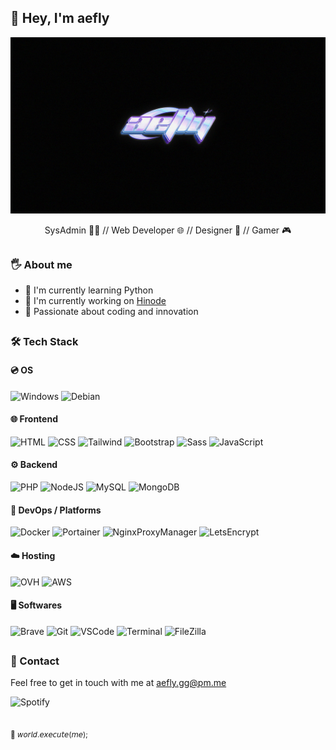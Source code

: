 ## 👋 Hey, I'm aefly

![Banner](https://github.com/aefly/aefly/blob/main/img/profile.jpg?raw=true)

<p align="center">
SysAdmin 👨‍💻 //  Web Developer 🌐 // Designer 🎨 // Gamer 🎮
</p>

##

### 🖐️ About me

- 🌱 I'm currently learning Python
- 🔭 I'm currently working on [Hinode](https://github.com/gethinode/hinode)
- 🧠 Passionate about coding and innovation

##

<h3>🛠 Tech Stack</h2>

<h4>💿 OS</h4>

![Windows](https://img.shields.io/badge/Windows-0078D4.svg?style=for-the-badge&logo=Windows&logoColor=white)
![Debian](https://img.shields.io/badge/Debian-A81D33.svg?style=for-the-badge&logo=Debian&logoColor=white)

<h4>🌐 Frontend</h4>

![HTML](https://img.shields.io/badge/HTML5-E34F26.svg?style=for-the-badge&logo=HTML5&logoColor=white)
![CSS](https://img.shields.io/badge/CSS3-1572B6.svg?style=for-the-badge&logo=CSS3&logoColor=white)
![Tailwind](https://img.shields.io/badge/Tailwind%20CSS-06B6D4.svg?style=for-the-badge&logo=Tailwind-CSS&logoColor=white)
![Bootstrap](https://img.shields.io/badge/Bootstrap-7952B3.svg?style=for-the-badge&logo=Bootstrap&logoColor=white)
![Sass](https://img.shields.io/badge/Sass-CC6699.svg?style=for-the-badge&logo=Sass&logoColor=white)
![JavaScript](https://img.shields.io/badge/JavaScript-F7DF1E.svg?style=for-the-badge&logo=JavaScript&logoColor=black)

<h4>⚙️ Backend</h4>

![PHP](https://img.shields.io/badge/PHP-777BB4.svg?style=for-the-badge&logo=PHP&logoColor=white)
![NodeJS](https://img.shields.io/badge/Node.js-339933.svg?style=for-the-badge&logo=nodedotjs&logoColor=white)
![MySQL](https://img.shields.io/badge/MySQL-4479A1.svg?style=for-the-badge&logo=MySQL&logoColor=white)
![MongoDB](https://img.shields.io/badge/MongoDB-47A248.svg?style=for-the-badge&logo=MongoDB&logoColor=white)

<h4>🤖 DevOps / Platforms</h4>

![Docker](https://img.shields.io/badge/Docker-2496ED.svg?style=for-the-badge&logo=Docker&logoColor=white)
![Portainer](https://img.shields.io/badge/Portainer-13BEF9.svg?style=for-the-badge&logo=Portainer&logoColor=white)
![NginxProxyManager](https://img.shields.io/badge/Nginx%20Proxy%20Manager-F15833.svg?style=for-the-badge&logo=Nginx-Proxy-Manager&logoColor=white)
![LetsEncrypt](https://img.shields.io/badge/Let's%20Encrypt-003A70.svg?style=for-the-badge&logo=Let's-Encrypt&logoColor=white)

<h4>☁️ Hosting</h4>

![OVH](https://img.shields.io/badge/OVH-123F6D.svg?style=for-the-badge&logo=OVH&logoColor=white)
![AWS](https://img.shields.io/badge/Amazon%20AWS-232F3E.svg?style=for-the-badge&logo=Amazon-AWS&logoColor=white)

<h4>🖥️ Softwares</h4>

![Brave](https://img.shields.io/badge/Brave-FB542B.svg?style=for-the-badge&logo=Brave&logoColor=white)
![Git](https://img.shields.io/badge/Git-F05032.svg?style=for-the-badge&logo=Git&logoColor=white)
![VSCode](https://img.shields.io/badge/Visual%20Studio%20Code-007ACC.svg?style=for-the-badge&logo=Visual-Studio-Code&logoColor=white)
![Terminal](https://img.shields.io/badge/Windows%20Terminal-4D4D4D.svg?style=for-the-badge&logo=Windows-Terminal&logoColor=white)
![FileZilla](https://img.shields.io/badge/FileZilla-BF0000.svg?style=for-the-badge&logo=FileZilla&logoColor=white)

##

### 📧 Contact

Feel free to get in touch with me at [aefly.gg@pm.me](mailto:aefly.gg@pm.me)

![Spotify](https://spotify-recently-played-readme.vercel.app/api?user=31gx3um35hp5nhbgc54odzxgwldy)

##

<sub>🖤 𝘸𝘰𝘳𝘭𝘥.𝘦𝘹𝘦𝘤𝘶𝘵𝘦(𝘮𝘦);</sub>
